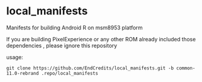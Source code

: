 # local_manifests

Manifests for building Android R on msm8953 platform

If you are building PixelExperience or any other ROM already included those dependencies , please ignore this repository

usage:
```
git clone https://github.com/EndCredits/local_manifests.git -b common-11.0-rebrand .repo/local_manifests
```
